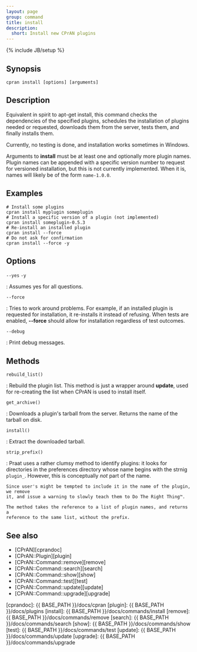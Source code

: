 ```yaml
---
layout: page
group: command
title: install
description:
  short: Install new CPrAN plugins
---
```

{% include JB/setup %}

## Synopsis

    cpran install [options] [arguments]

## Description

Equivalent in spirit to apt-get install, this command checks the dependencies
of the specified plugins, schedules the installation of plugins needed or
requested, downloads them from the server, tests them, and finally installs
them.

Currently, no testing is done, and installation works sometimes in Windows.

Arguments to **install** must be at least one and optionally more plugin names.
Plugin names can be appended with a specific version number to request for
versioned installation, but this is not currently implemented. When it is, names
will likely be of the form `name-1.0.0`.

## Examples

    # Install some plugins
    cpran install myplugin someplugin
    # Install a specific version of a plugin (not implemented)
    cpran install someplugin-0.5.3
    # Re-install an installed plugin
    cpran install --force
    # Do not ask for confirmation
    cpran install --force -y

## Options

`--yes` `-y`

  : Assumes yes for all questions.

`--force`

  : Tries to work around problems. For example, if an installed plugin is requested
    for installation, it re-installs it instead of refusing. When tests are enabled,
    **--force** should allow for installation regardless of test outcomes.

`--debug`

  : Print debug messages.

## Methods

`rebuild_list()`

  : Rebuild the plugin list. This method is just a wrapper around **update**, used
    for re-creating the list when CPrAN is used to install itself.

`get_archive()`

  : Downloads a plugin's tarball from the server. Returns the name of the tarball on
    disk.

`install()`

  : Extract the downloaded tarball.

`strip_prefix()`

  : Praat uses a rather clumsy method to identify plugins: it looks for directories
    in the preferences directory whose name begins with the strnig `plugin_`.
    However, this is conceptually _not_ part of the name.

    Since user's might be tempted to include it in the name of the plugin, we remove
    it, and issue a warning to slowly teach them to Do The Right Thing™.

    The method takes the reference to a list of plugin names, and returns a
    reference to the same list, without the prefix.

## See also

* [CPrAN][cprandoc]
* [CPrAN::Plugin][plugin]
* [CPrAN::Command::remove][remove]
* [CPrAN::Command::search][search]
* [CPrAN::Command::show][show]
* [CPrAN::Command::test][test]
* [CPrAN::Command::update][update]
* [CPrAN::Command::upgrade][upgrade]

[cprandoc]: {{ BASE_PATH }}/docs/cpran
[plugin]:   {{ BASE_PATH }}/docs/plugins
[install]:  {{ BASE_PATH }}/docs/commands/install
[remove]:   {{ BASE_PATH }}/docs/commands/remove
[search]:   {{ BASE_PATH }}/docs/commands/search
[show]:     {{ BASE_PATH }}/docs/commands/show
[test]:     {{ BASE_PATH }}/docs/commands/test
[update]:   {{ BASE_PATH }}/docs/commands/update
[upgrade]:  {{ BASE_PATH }}/docs/commands/upgrade
